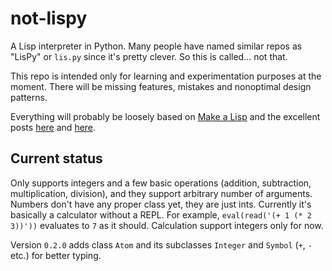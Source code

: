 # not-lispy

A Lisp interpreter in Python. Many people have named similar repos as "LisPy" or `lis.py` since it's pretty clever. So this is called... not that.

This repo is intended only for learning and experimentation purposes at the moment. There will be missing features, mistakes and nonoptimal design patterns.

Everything will probably be loosely based on [Make a Lisp](https://github.com/kanaka/mal) and the excellent posts [here](https://norvig.com/lispy.html) and [here](https://norvig.com/lispy2.html).

## Current status

Only supports integers and a few basic operations (addition, subtraction, multiplication, division), and they support arbitrary number of arguments. Numbers don't have any proper class yet, they are just ints. Currently it's basically a calculator without a REPL. For example, `eval(read('(+ 1 (* 2 3))'))` evaluates to `7` as it should. Calculation support integers only for now.

Version `0.2.0` adds class `Atom` and its subclasses `Integer` and `Symbol` (`+`, `-` etc.) for better typing.
